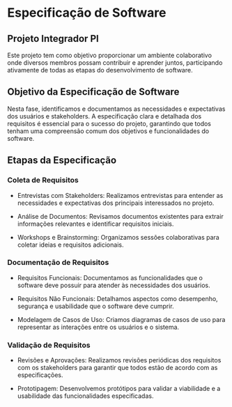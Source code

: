 # Especificação de Software
## Projeto Integrador PI

Este projeto tem como objetivo proporcionar um ambiente colaborativo onde diversos membros possam 
contribuir e aprender juntos, participando ativamente de todas as etapas do desenvolvimento de software.

## Objetivo da Especificação de Software

Nesta fase, identificamos e documentamos as necessidades e expectativas dos usuários e stakeholders. 
A especificação clara e detalhada dos requisitos é essencial para o sucesso do projeto, garantindo que todos 
tenham uma compreensão comum dos objetivos e funcionalidades do software.

 ## Etapas da Especificação

### Coleta de Requisitos


* Entrevistas com Stakeholders: Realizamos entrevistas para entender as necessidades e expectativas dos principais 
interessados no projeto. 


* Análise de Documentos: Revisamos documentos existentes para extrair informações relevantes e identificar requisitos iniciais. 


* Workshops e Brainstorming: Organizamos sessões colaborativas para coletar ideias e requisitos adicionais.


### Documentação de Requisitos

* Requisitos Funcionais: Documentamos as funcionalidades que o software deve possuir para atender às necessidades dos usuários.


* Requisitos Não Funcionais: Detalhamos aspectos como desempenho, segurança e usabilidade que o software deve cumprir.


* Modelagem de Casos de Uso: Criamos diagramas de casos de uso para representar as interações entre os usuários e o sistema.


### Validação de Requisitos

* Revisões e Aprovações: Realizamos revisões periódicas dos requisitos com os stakeholders para garantir que todos 
estão de acordo com as especificações.


* Prototipagem: Desenvolvemos protótipos para validar a viabilidade e a usabilidade das funcionalidades especificadas.